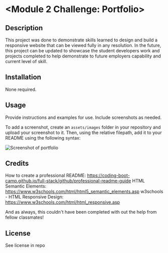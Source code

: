 # <Module 2 Challenge: Portfolio>

## Description

This project was done to demonstrate skills learned to design and build a responsive website that can be viewed fully in any resolution. In the future, this project can be updated to showcase the student developers work and projects completed to help demonstrate to future employers capability and current level of skill.

## Installation

None required.

## Usage

Provide instructions and examples for use. Include screenshots as needed.

To add a screenshot, create an `assets/images` folder in your repository and upload your screenshot to it. Then, using the relative filepath, add it to your README using the following syntax:

<img src="/assets/images/screenshot.png" alt="Screenshot of portfolio" style="display: inline-block; margin 0 auto; max-width: 300px">

## Credits

How to create a professional README: https://coding-boot-camp.github.io/full-stack/github/professional-readme-guide
HTML Semantic Elements: https://www.w3schools.com/html/html5_semantic_elements.asp
w3schools - HTML Responsive Design: https://www.w3schools.com/html/html_responsive.asp

And as always, this couldn't have been completed with out the help from fellow classmates!

## License

See license in repo